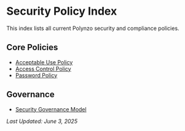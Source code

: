 # Security Policy Index

This index lists all current Polynzo security and compliance policies.

## Core Policies
- [Acceptable Use Policy](Acceptable-Use-Policy.md)
- [Access Control Policy](Access-Control-Policy.md)
- [Password Policy](Password-Policy.md)

## Governance
- [Security Governance Model](Security-Governance-Model.md)

_Last Updated: June 3, 2025_
